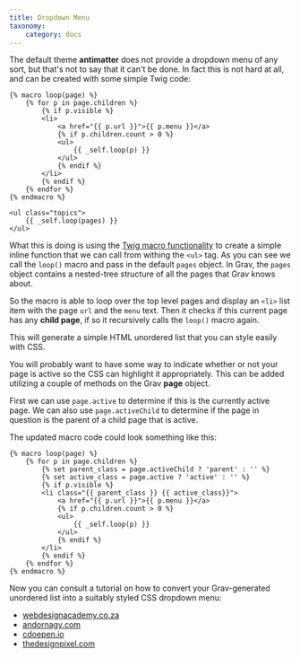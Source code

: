 ```yaml
---
title: Dropdown Menu
taxonomy:
    category: docs
---
```


The default theme **antimatter** does not provide a dropdown menu of any sort, but that's not to say that it can't be done.  In fact this is not hard at all, and can be created with some simple Twig code:

```
{% macro loop(page) %}
    {% for p in page.children %}
        {% if p.visible %}
        <li>
            <a href="{{ p.url }}">{{ p.menu }}</a>
            {% if p.children.count > 0 %}
            <ul>
                {{ _self.loop(p) }}
            </ul>
            {% endif %}
        </li>
        {% endif %}
    {% endfor %}
{% endmacro %}

<ul class="topics">
    {{ _self.loop(pages) }}
</ul>
```

What this is doing is using the [Twig macro functionality](http://twig.sensiolabs.org/doc/tags/macro.html) to create a simple inline function that we can call from withing the `<ul>` tag.  As you can see we call the `loop()` macro and pass in the default `pages` object.  In Grav, the `pages` object contains a nested-tree structure of all the pages that Grav knows about.

So the macro is able to loop over the top level pages and display an `<li>` list item with the page `url` and the `menu` text. Then it checks if this current page has any **child page**, if so it recursively calls the `loop()` macro again.

This will generate a simple HTML unordered list that you can style easily with CSS.

You will probably want to have some way to indicate whether or not your page is active so the CSS can highlight it appropriately.  This can be added utilizing a couple of methods on the Grav **page** object.

First we can use `page.active` to determine if this is the currently active page.  We can also use `page.activeChild` to determine if the page in question is the parent of a child page that is active.

The updated macro code could look something like this:

```
{% macro loop(page) %}
    {% for p in page.children %}
    	{% set parent_class = page.activeChild ? 'parent' : '' %}
    	{% set active_class = page.active ? 'active' : '' %}
        {% if p.visible %}
        <li class="{{ parent_class }} {{ active_class}}">
            <a href="{{ p.url }}">{{ p.menu }}</a>
            {% if p.children.count > 0 %}
            <ul>
                {{ _self.loop(p) }}
            </ul>
            {% endif %}
        </li>
        {% endif %}
    {% endfor %}
{% endmacro %}
```

Now you can consult a tutorial on how to convert your Grav-generated unordered list into a suitably styled CSS dropdown menu:

* [webdesignacademy.co.za](http://www.resource.webdesignacademy.co.za/how-to-create-a-pure-css-dropdown-menu/)
* [andornagy.com](http://andornagy.com/css-dropdown-menu/)
* [cdoepen.io](http://codepen.io/philhoyt/pen/ujHzd)
* [thedesignpixel.com](http://thedesignpixel.com/useful-html5-css3-dropdown-menu-for-free-download.html)
